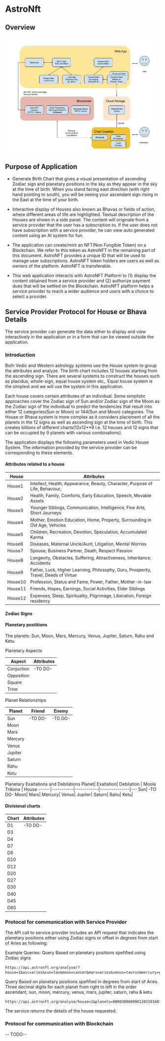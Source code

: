 # AstroNft

## Overview
![Overview](documents/AstroNftBlockDiagram.jpg)

## Purpose of Application
* Generate Birth Chart that gives a visual presentation of ascending Zodiac sign and planetary positions in the sky as they appear in the sky at the time of birth. When you stand facing east direction (with right hand pointing to south), you will be seeing your ascendant sign rising in the East at the time of your birth.
 
* Interactive display of Houses also known as Bhavas or fields of action, where different areas of life are highlighted. Textual description of the Houses are shown in a side panel. The content will originate from a service provider that the user has a subscription to. If the user does not have subscription with a service provider, he can view auto generated content using an AI system for fun.
 
* The application can create/mint an NFT(Non Fungible Token) on a Blockchain. We refer to this token as AstroNFT in the remaining part of this document. AstroNFT provides a unique ID that will be used to manage user subscriptions. AstroNFT token holders are users as well as owners of the platform. AstroNFT is transferable.

* This web application interacts with AstroNFT Platform to (1) display the content obtained from a service provider and (2) authorize payment dues that will be settled on the Blockchain. AstroNFT platform helps a service provider to reach a wider audience and users with a choice to select a provider.

## Service Provider Protocol for House or Bhava Details
The service provider can generate the data either to display and view interactively in the application or in a form that can be viewed outside the application.
### Introduction
Both Vedic and Western astrology systems use the House system to group the attributes and analyze.
The birth chart includes 12 houses starting from the ascending sign. There are several systems to construct the houses such as placidus, whole-sign, equal house system etc,. Equal house system is the simplest and we will use the system in this application. 

Each house covers certain attributes of an individual. Some simplistic approaches cover the Zodiac sign of Sun and/or Zodiac sign of the Moon as the Zodiac sign of the individual to predict the tendencies that result into either 12 categories(Sun or Moon) or 144(Sun and Moon) categories. The House or Bhava system is more complex as it considers placement of all the planets in the 12 signs as well as ascending sign at the time of birth. This creates billions of different charts(12x12**9 i.e. 12 houses and 12 signs that can be occupied by 9 planets with various combinations).
 
The application displays the following parameters used in Vedic House System. The information provided by the service provider can be corresponding to these elements.  
#### Attributes related to a house
  House | Attributes
  ------| ----------  
  House1| Intellect, Health, Appearance, Beauty, Character, Purpose of Life, Behaviour, 
  House2| Health, Family, Comforts, Early Education, Speech, Movable Assets   
  House3| Younger Siblings, Communication, Intelligence, Fine Arts, Short Journeys  
  House4| Mother, Emotion Education, Home, Property, Surrounding in Old Age, Vehicles 
  House5| Children, Recreation, Devotion, Speculation, Accumulated Karma  
  House6| Diseases, Maternal Uncle/Aunt, Litigation, Mental Worries 
  House7| Spouse, Business Partner, Death, Respect Passion 
  House8| Longevity, Obstacles, Suffering, Attractiveness, Inheritance, Accidents  
  House9| Father, Luck, Higher Learning, Philosophy, Guru, Prosperity, Travel, Deeds of Virtue 
  House10| Profession, Status and Fame, Power, Father, Mother-in-law 
  House11| Friends, Hopes, Earnings, Social Activities, Elder Siblings 
  House12| Expenses, Sleep, Spirituality,  Pilgrimage, Liberation, Foreign residency 
  
#### Zodiac Signs

#### Planetary postitions 
The planets: Sun, Moon, Mars, Mercury, Venus, Jupiter, Saturn, Rahu and Ketu
<p>Planetary Aspects</p>  

Aspect| Attributes
------|-----------
Conjuction|  -TO DO-
Opposition|
Square|
Trine|

Planet Relationships  

Planet| Friend|Enemy
------|-------|-----
Sun|   -TO DO-| -TO DO-
Moon|
Mars|
Mercury|
Venus|
Jupiter|
Saturn|
Rahu|
Ketu|

Planetary Exaltations and Debilations
Planet| Exaltation| Debilation | Moola Trikona | House
------|-----------|------------|---------------|---
Sun| -TO DO-
Moon|
Mars|
Mercury|
Venus|
Jupiter|
Saturn|
Rahu|
Ketu|
#### Divisional charts 
Chart| Attributes
-----|-------
D1| -TO DO-
D3|
D4| 
D7|
D9| 
D10| 
D12|
D20| 
D27| 
D30| 
D40| 
D45| 
D60|
  

### Protocol for communication with Service Provider
The API call to service provider includes an  API request that indicates the planetary positions either using Zodiac signs or offset in degrees from start of  Aries as following:


Example Queries:
Query Based on planetary positions spefified using Zodiac signs
```
https://api.astronft.org/analyse/?house=1&asc=aries&sun=leo&moon=cancer&mars=aries&venus=taurus&mercury=gemini&saturn=aquarius&jupiter=sagittarius&rahu=aries&ketu=libra
```

Query Based on planetary positions spefified in degrees from start of Aries. Three decimal digits for each planet from right to left in the order ascendant, sun, moon, mercury, venus, mars, jupiter, saturn, rahu & ketu
```
https://api.astronft.org/analyse/house=1&planets=000030060090120150160180250290
```

The service returns the details of the house requested.

### Protocol for communication with Blockchain
-- TODO--